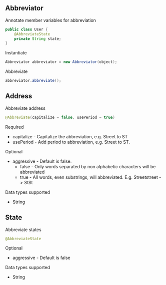 ## Abbreviator ##

Annotate member variables for abbreviation

```java
public class User {
    @AbbreviateState
    private String state;
}
```

Instantiate

```java
Abbreviator abbreviator = new Abbreviator(object);
```

Abbreviate

```java
abbreviator.abbreviate();
```

## Address ##

Abbreviate address

```java
@Abbreviate(capitalize = false, usePeriod = true)
```

Required
- capitalize - Capitalize the abbreviation, e.g. Street to ST
- usePeriod - Add period to abbreviation, e.g. Street to ST. 

Optional
- aggressive - Default is false. 
  - false - Only words separated by non alphabetic characters will be abbreviated
  - true - All words, even substrings, will abbreviated. E.g. Streetstreet -> StSt

Data types supported
- String

## State ##

Abbreviate states

```java
@AbbreviateState
```

Optional
- aggressive - Default is false

Data types supported
- String
